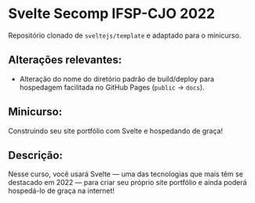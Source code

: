 # Svelte Secomp IFSP-CJO 2022

Repositório clonado de `sveltejs/template` e adaptado para o minicurso.

## Alterações relevantes:
- Alteração do nome do diretório padrão de build/deploy para hospedagem facilitada no GitHub Pages (`public` -> `docs`).

## Minicurso:
Construindo seu site portfólio com Svelte e hospedando de graça!

## Descrição:
Nesse curso, você usará Svelte — uma das tecnologias que mais têm se destacado em 2022 — para criar seu próprio site portfólio e ainda poderá hospedá-lo de graça na internet!